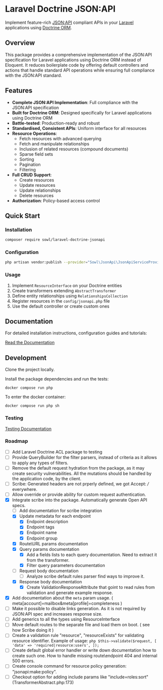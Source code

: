 # Laravel Doctrine JSON:API
Implement feature-rich [JSON:API](https://jsonapi.org/) compliant APIs
in your [Laravel](https://laravel.com/) applications using [Doctrine ORM](https://www.doctrine-project.org/).

## Overview
This package provides a comprehensive implementation of the JSON:API specification for Laravel applications using Doctrine ORM instead of Eloquent. It reduces boilerplate code by offering default controllers and actions that handle standard API operations while ensuring full compliance with the JSON:API standard.

## Features
- **Complete JSON:API Implementation**: Full compliance with the JSON:API specification
- **Built for Doctrine ORM**: Designed specifically for Laravel applications using Doctrine ORM
- **Battle-tested**: Production-ready and robust
- **Standardised, Consistent APIs**: Uniform interface for all resources
- **Resource Operations**:
  - Fetch resources with advanced querying
  - Fetch and manipulate relationships
  - Inclusion of related resources (compound documents)
  - Sparse field sets
  - Sorting
  - Pagination
  - Filtering
- **Full CRUD Support**:
  - Create resources
  - Update resources
  - Update relationships
  - Delete resources
- **Authorization**: Policy-based access control

## Quick Start

### Installation
```bash
composer require sowl/laravel-doctrine-jsonapi
```

### Configuration
```bash
php artisan vendor:publish --provider="Sowl\JsonApi\JsonApiServiceProvider"
```

### Usage
1. Implement `ResourceInterface` on your Doctrine entities
2. Create transformers extending `AbstractTransformer`
3. Define entity relationships using `RelationshipsCollection`
4. Register resources in the `config/jsonapi.php` file
5. Use the default controller or create custom ones

## Documentation
For detailed installation instructions, configuration guides and tutorials:

[Read the Documentation](./docs/README.md)

## Development
Clone the project locally.

Install the package dependencies and run the tests:
```shell
docker compose run php
```

To enter the docker container:
```shell
docker compose run php sh
```

### Testing
[Testing Documentation](./tests)

### Roadmap
  - [ ] Add Laravel Doctrine ACL package to testing
  - [ ] Provide QueryBuilder for the filter parsers, instead of criteria as it allows to apply any types of filters.
  - [ ] Remove the default request hydration from the package, as it may create security vulnerabilities. All the mutations should be handled by the application code, by the client.
  - [ ] Scribe: Generated headers are not prperly defined, we got Accept: */* everywhere.
  - [ ] Allow override or provide ability for custom request authentication.
  - [X] Integrate scribe into the package. Automatically generate Open API specs.
    - [ ] Add documentation for scribe integration
    - [X] Update metadata for each endpoint
      - [X] Endpoint description
      - [X] Endpoint tags
      - [X] Endpoint name
      - [X] Endpoint group
    - [X] Route\URL params documentation
    - [X] Query params documentation
      - [X] Add a fields lists to each query documentation. Need to extract it from the transformer.
      - [X] Filter query parameters documentation
    - [ ] Request body documentation
      - [ ] Analyze scribe default rules parser find ways to improve it.
    - [X] Response body documentation
      - [X] Create ValidationResponseAttribute that goint to read rules from validation and generate example response.
  - [X] Add documentation about the `meta` param usage. ( meta[account]=mailbox&meta[profile]=completeness )
  - [ ] Make it possible to disable links generation. As it is not required by JSON:API spec and increases response size.
  - [ ] Add generics to all the types using ResourceInterface
  - [ ] Move default routes to the separate file and load them on boot. ( see how Scribe doing it )
  - [ ] Create a validation rule "resource", "resourceExists" for validating resource identifier. Example of usage:
        ```php
        $this->validate($request, [
            'data' => 'required|resource:users',
        ]);
        ```
  - [ ] Create default global error handler or write down documentation how to create such one.
        How to handle missing route\endpoint 404 and internal 500 errors.
  - [ ] Create console command for resource policy generation: "jsonapi:make:policy".
  - [ ] Checkout option for adding include params like "include=roles:sort"  (TransformerAbstract.php:173)
